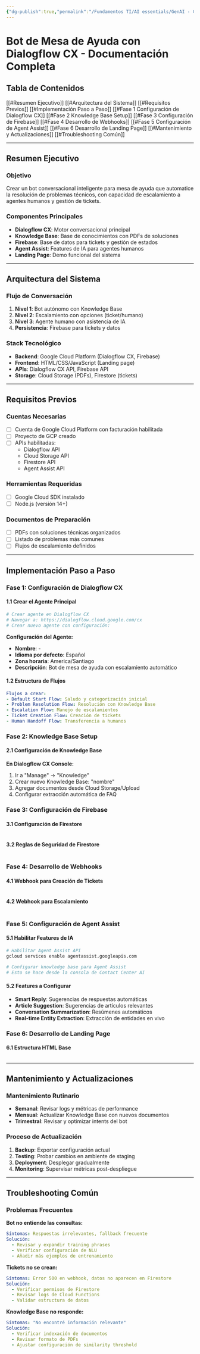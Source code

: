 ```yaml
---
{"dg-publish":true,"permalink":"/Fundamentos TI/AI essentials/GenAI - CCAI/Documentación/"}
---
```



# Bot de Mesa de Ayuda con Dialogflow CX - Documentación Completa

## Tabla de Contenidos

[[#Resumen Ejecutivo]]
[[#Arquitectura del Sistema]]
[[#Requisitos Previos]]
[[#Implementación Paso a Paso]]
	[[#Fase 1 Configuración de Dialogflow CX]]
	[[#Fase 2 Knowledge Base Setup]]
	[[#Fase 3 Configuración de Firebase]]
	[[#Fase 4 Desarrollo de Webhooks]]
	[[#Fase 5 Configuración de Agent Assist]]
	[[#Fase 6 Desarrollo de Landing Page]]
[[#Mantenimiento y Actualizaciones]]
[[#Troubleshooting Común]]

---
## Resumen Ejecutivo

### Objetivo
Crear un bot conversacional inteligente para mesa de ayuda que automatice la resolución de problemas técnicos, con capacidad de escalamiento a agentes humanos y gestión de tickets.
### Componentes Principales

- **Dialogflow CX**: Motor conversacional principal
- **Knowledge Base**: Base de conocimientos con PDFs de soluciones
- **Firebase**: Base de datos para tickets y gestión de estados
- **Agent Assist**: Features de IA para agentes humanos
- **Landing Page**: Demo funcional del sistema
---
## Arquitectura del Sistema

### Flujo de Conversación

1. **Nivel 1**: Bot autónomo con Knowledge Base
2. **Nivel 2**: Escalamiento con opciones (ticket/humano)
3. **Nivel 3**: Agente humano con asistencia de IA
4. **Persistencia**: Firebase para tickets y datos

### Stack Tecnológico

- **Backend**: Google Cloud Platform (Dialogflow CX, Firebase)
- **Frontend**: HTML/CSS/JavaScript (Landing page)
- **APIs**: Dialogflow CX API, Firebase API
- **Storage**: Cloud Storage (PDFs), Firestore (tickets)

---
## Requisitos Previos

### Cuentas Necesarias

- [ ] Cuenta de Google Cloud Platform con facturación habilitada
- [ ] Proyecto de GCP creado
- [ ] APIs habilitadas:
    - Dialogflow API
    - Cloud Storage API
    - Firestore API
    - Agent Assist API

### Herramientas Requeridas

- [ ] Google Cloud SDK instalado
- [ ] Node.js (versión 14+)

### Documentos de Preparación

- [ ] PDFs con soluciones técnicas organizados
- [ ] Listado de problemas más comunes
- [ ] Flujos de escalamiento definidos

---
## Implementación Paso a Paso

### Fase 1: Configuración de Dialogflow CX

#### 1.1 Crear el Agente Principal

```bash
# Crear agente en Dialogflow CX
# Navegar a: https://dialogflow.cloud.google.com/cx
# Crear nuevo agente con configuración:
```

**Configuración del Agente:**

- **Nombre**: -
- **Idioma por defecto**: Español
- **Zona horaria**: America/Santiago
- **Descripción**: Bot de mesa de ayuda con escalamiento automático

#### 1.2 Estructura de Flujos

```yaml
Flujos a crear:
- Default Start Flow: Saludo y categorización inicial
- Problem Resolution Flow: Resolución con Knowledge Base
- Escalation Flow: Manejo de escalamientos
- Ticket Creation Flow: Creación de tickets
- Human Handoff Flow: Transferencia a humanos
```

### Fase 2: Knowledge Base Setup

#### 2.1 Configuración de Knowledge Base

**En Dialogflow CX Console:**

1. Ir a "Manage" → "Knowledge"
2. Crear nuevo Knowledge Base: "nombre"
3. Agregar documentos desde Cloud Storage/Upload
4. Configurar extracción automática de FAQ

### Fase 3: Configuración de Firebase

#### 3.1 Configuración de Firestore

```javascript
```

#### 3.2 Reglas de Seguridad de Firestore

```javascript

```

### Fase 4: Desarrollo de Webhooks

#### 4.1 Webhook para Creación de Tickets

```javascript
```

#### 4.2 Webhook para Escalamiento

```javascript
```

### Fase 5: Configuración de Agent Assist

#### 5.1 Habilitar Features de IA

```bash
# Habilitar Agent Assist API
gcloud services enable agentassist.googleapis.com

# Configurar knowledge base para Agent Assist
# Esto se hace desde la consola de Contact Center AI
```

#### 5.2 Features a Configurar

- **Smart Reply**: Sugerencias de respuestas automáticas
- **Article Suggestion**: Sugerencias de artículos relevantes
- **Conversation Summarization**: Resúmenes automáticos
- **Real-time Entity Extraction**: Extracción de entidades en vivo

### Fase 6: Desarrollo de Landing Page

#### 6.1 Estructura HTML Base

```html
```
---
## Mantenimiento y Actualizaciones

### Mantenimiento Rutinario

- **Semanal**: Revisar logs y métricas de performance
- **Mensual**: Actualizar Knowledge Base con nuevos documentos
- **Trimestral**: Revisar y optimizar intents del bot

### Proceso de Actualización

1. **Backup**: Exportar configuración actual
2. **Testing**: Probar cambios en ambiente de staging
3. **Deployment**: Desplegar gradualmente
4. **Monitoring**: Supervisar métricas post-despliegue

---
## Troubleshooting Común

### Problemas Frecuentes

**Bot no entiende las consultas:**

```yaml
Síntomas: Respuestas irrelevantes, fallback frecuente
Solución:
  - Revisar y expandir training phrases
  - Verificar configuración de NLU
  - Añadir más ejemplos de entrenamiento
```

**Tickets no se crean:**

```yaml
Síntomas: Error 500 en webhook, datos no aparecen en Firestore
Solución:
  - Verificar permisos de Firestore
  - Revisar logs de Cloud Functions
  - Validar estructura de datos
```

**Knowledge Base no responde:**

```yaml
Síntomas: "No encontré información relevante"
Solución:
  - Verificar indexación de documentos
  - Revisar formato de PDFs
  - Ajustar configuración de similarity threshold
```